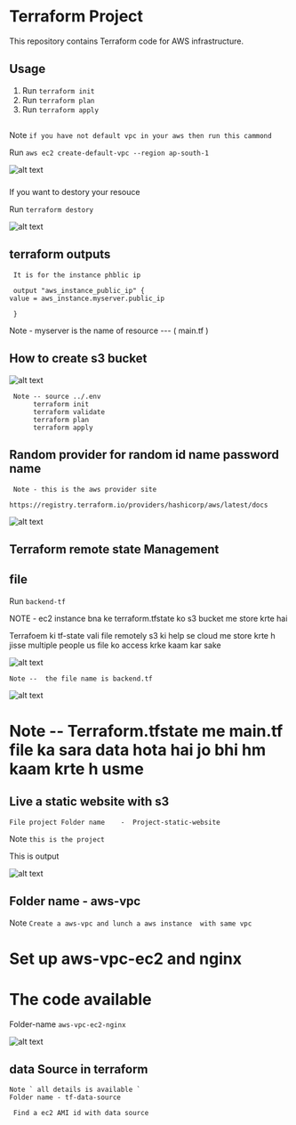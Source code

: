 # Terraform Project

This repository contains Terraform code for AWS infrastructure.

## Usage
1. Run `terraform init`
2. Run `terraform plan`
3. Run `terraform apply`

##

  Note ` if you have not default vpc in your aws then run this cammond `

  Run ` aws ec2 create-default-vpc --region ap-south-1 `

   ![alt text](<Screenshot from 2025-09-26 15-53-27.png>)

### 
  If you want to destory  your resouce 
  
  Run `terraform destory `

  ![alt text](<Screenshot from 2025-09-26 16-19-37.png>)



  ## terraform outputs 

     It is for the instance phblic ip 

     output "aws_instance_public_ip" {
    value = aws_instance.myserver.public_ip
  
     }

Note - myserver is the name of resource   ---   ( main.tf )






 ## How to create s3 bucket 


![alt text](<Screenshot from 2025-09-29 16-21-24.png>)

     Note -- source ../.env 
          terraform init 
          terraform validate 
          terraform plan 
          terraform apply   


## Random provider for random id name password name   


     Note - this is the aws provider site

    https://registry.terraform.io/providers/hashicorp/aws/latest/docs


  ![alt text](image.png)


  ##  Terraform remote state Management 

## file 
Run ` backend-tf `

   NOTE -  ec2 instance bna ke terraform.tfstate ko  s3 bucket me store krte hai  

Terrafoem ki tf-state vali file remotely s3 ki help se cloud me store krte h  jisse multiple people us file ko access krke kaam  kar sake 
   
   ![alt text](<Screenshot from 2025-09-29 18-00-15.png>)

    Note --  the file name is backend.tf 

   ![alt text](<Screenshot from 2025-09-29 18-00-57.png>)

 # Note -- Terraform.tfstate  me main.tf file ka sara data hota hai  jo bhi hm kaam krte h usme 
   

  ## Live a static website with s3 

    File project Folder name    -  Project-static-website

   Note ` this is the project ` 


   This is output 

  ![alt text](<Screenshot from 2025-09-30 17-08-40.png>)
   
   ##  Folder name - aws-vpc

   Note ` Create a aws-vpc and lunch a aws instance  with same vpc `
   






 
   # Set up aws-vpc-ec2 and nginx

  # The code available  

   Folder-name `aws-vpc-ec2-nginx`

   ![alt text](<Screenshot from 2025-10-06 14-54-49.png>)


  ## data Source in terraform 

    Note ` all details is available `
    Folder name - tf-data-source

     Find a ec2 AMI id with data source 

   
